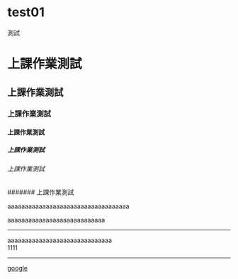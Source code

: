 # test01
測試


# 上課作業測試
## 上課作業測試
### 上課作業測試
#### 上課作業測試
##### 上課作業測試
###### 上課作業測試
####### 上課作業測試

aaaaaaaaaaaaaaaaaaaaaaaaaaaaaaaaaaa<br>


aaaaaaaaaaaaaaaaaaaaaaaaaaaa<hr>


aaaaaaaaaaaaaaaaaaaaaaaaaaaaaa<br>
1111
<hr>

[google](https://www.google.com/)
